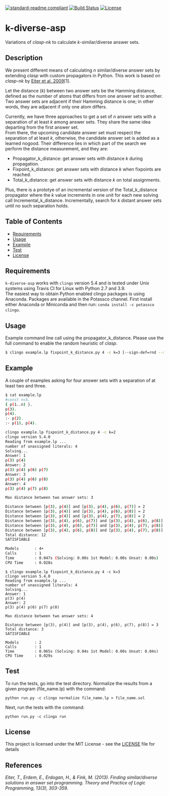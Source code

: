 [![standard-readme compliant](https://img.shields.io/badge/readme%20style-standard-brightgreen.svg?style=flat-square)](https://github.com/flavioeverardo/k-diverse-asp)
[![Build Status](https://travis-ci.com/flavioeverardo/k-diverse-asp.svg?branch=master)](https://travis-ci.com/flavioeverardo/k-diverse-asp)
[![License](http://img.shields.io/:license-mit-blue.svg)](http://doge.mit-license.org)

# k-diverse-asp
Variations of *clasp-nk* to calculate *k*-similar/diverse answer sets.

## Description

We present different means of calculating *n* similar/diverse answer sets by extending *clasp* with custom propagators in Python. This work is based on *clasp-nk* by [Eiter et al. 2009](https://arxiv.org/abs/1108.3260)[1].</br>

Let the distance (*k*) between two answer sets be the Hamming distance, defined as the number of atoms that differs from one answer set to another. Two answer sets are adjacent if their Hamming distance is one; in other words, they are adjacent if only one atom differs. </br>

Currently, we have three approaches to get a set of *n* answer sets with a separation of at least *k* among answer sets. 
They share the same idea departing from the first answer set.</br>
From there, the upcoming candidate answer set must respect the separation of at least *k*, otherwise, the candidate answer set is added as a learned nogood. Their difference lies in which part of the search we perform the distance measurement, and they are:</br>

- Propagator_k_distance: get answer sets with distance *k* during propagation. </br>
- Fixpoint_k_distance: get answer sets with distance *k* when fixpoints are reached.</br>
- Total_k_distance: get answer sets with distance *k* on total assignments.</br>

Plus, there is a prototye of an incremental version of the Total_k_distance propagator where the *k* value increments in one unit for each new solving call
Incremental_k_distance. Incrementally, search for *k* distant answer sets until no such separation holds.</br>

## Table of Contents

- [Requirements](#requirements)
- [Usage](#usage)
- [Example](#example)
- [Test](#test)
- [License](#license)

## Requirements
`k-diverse-asp` works with `clingo` version 5.4
and is tested under Unix systems using Travis CI for Linux with Python 2.7 and 3.9. </br>
The easiest way to obtain Python enabled clingo packages is using Anaconda.
Packages are available in the Potassco channel.
First install either Anaconda or Miniconda and then run: `conda install -c potassco clingo`.

## Usage
Example command line call using the propagator_k_distance. Please use the full command to enable the random heuristic of *clasp*.
```bash
$ clingo example.lp fixpoint_k_distance.py 4 -c k=3 [--sign-def=rnd --sign-fix --rand-freq=1 --seed=$RANDOM --enum-mode=record]
```

## Example

A couple of examples asking for four answer sets with a separation of at least two and three.
```bash
$ cat example.lp 
#const n=5.
{ p(1..n) }.
p(3).
p(4).
:- p(2).
:- p(1), p(4).

clingo example.lp fixpoint_k_distance.py 4 -c k=2
clingo version 5.4.0
Reading from example.lp ...
number of unassigned literals: 4
Solving...
Answer: 1
p(3) p(4)
Answer: 2
p(3) p(4) p(6) p(7)
Answer: 3
p(3) p(4) p(6) p(8)
Answer: 4
p(3) p(4) p(7) p(8)

Max distance between two answer sets: 3

Distance between [p(3), p(4)] and [p(3), p(4), p(6), p(7)] = 2
Distance between [p(3), p(4)] and [p(3), p(4), p(6), p(8)] = 2
Distance between [p(3), p(4)] and [p(3), p(4), p(7), p(8)] = 2
Distance between [p(3), p(4), p(6), p(7)] and [p(3), p(4), p(6), p(8)] = 2
Distance between [p(3), p(4), p(6), p(7)] and [p(3), p(4), p(7), p(8)] = 2
Distance between [p(3), p(4), p(6), p(8)] and [p(3), p(4), p(7), p(8)] = 2
Total distance: 12
SATISFIABLE

Models       : 4+
Calls        : 1
Time         : 0.047s (Solving: 0.00s 1st Model: 0.00s Unsat: 0.00s)
CPU Time     : 0.028s
```

```
$ clingo example.lp fixpoint_k_distance.py 4 -c k=3
clingo version 5.4.0
Reading from example.lp ...
number of unassigned literals: 4
Solving...
Answer: 1
p(3) p(4)
Answer: 2
p(3) p(4) p(6) p(7) p(8)

Max distance between two answer sets: 4

Distance between [p(3), p(4)] and [p(3), p(4), p(6), p(7), p(8)] = 3
Total distance: 3
SATISFIABLE

Models       : 2
Calls        : 1
Time         : 0.065s (Solving: 0.04s 1st Model: 0.00s Unsat: 0.04s)
CPU Time     : 0.029s
```

## Test

To run the tests, go into the test directory. Normalize the results from a given program (file_name.lp) with the command:
```
python run.py -c clingo normalize file_name.lp > file_name.sol
```
Next, run the tests with the command:
```
python run.py -c clingo run
```

## License

This project is licensed under the MIT License - see the [LICENSE](LICENSE) file for details

## References
*Eiter, T., Erdem, E., Erdogan, H., & Fink, M. (2013). Finding similar/diverse solutions in answer set programming. Theory and Practice of Logic Programming, 13(3), 303-359.*</br>
